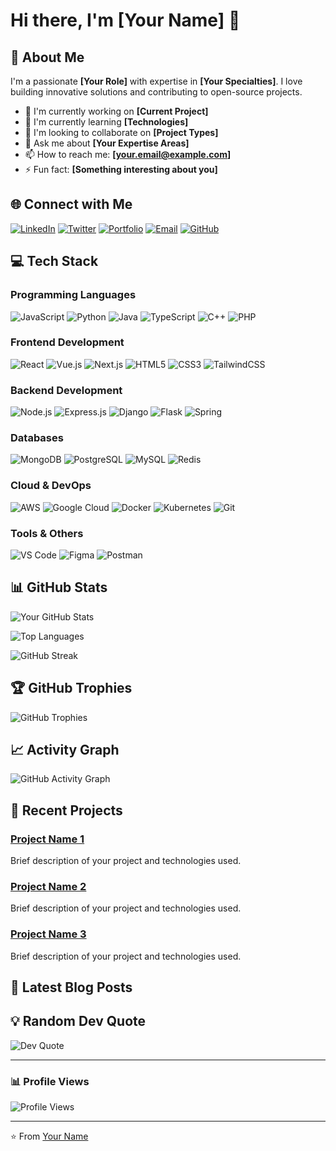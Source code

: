 # Hi there, I'm [Your Name] 👋

## 🚀 About Me
I'm a passionate **[Your Role]** with expertise in **[Your Specialties]**. I love building innovative solutions and contributing to open-source projects.

- 🔭 I'm currently working on **[Current Project]**
- 🌱 I'm currently learning **[Technologies]**
- 👯 I'm looking to collaborate on **[Project Types]**
- 💬 Ask me about **[Your Expertise Areas]**
- 📫 How to reach me: **[your.email@example.com]**
- ⚡ Fun fact: **[Something interesting about you]**

## 🌐 Connect with Me

[![LinkedIn](https://img.shields.io/badge/LinkedIn-0077B5?style=for-the-badge&logo=linkedin&logoColor=white)]([https://linkedin.com/in/your-username](https://www.linkedin.com/in/itsdwin/))
[![Twitter](https://img.shields.io/badge/Twitter-1DA1F2?style=for-the-badge&logo=twitter&logoColor=white)](https://twitter.com/your-username)
[![Portfolio](https://img.shields.io/badge/Portfolio-000000?style=for-the-badge&logo=About.me&logoColor=white)](https://your-portfolio.com)
[![Email](https://img.shields.io/badge/Email-D14836?style=for-the-badge&logo=gmail&logoColor=white)](mailto:aldwinetumulak28@gmail.com)
[![GitHub](https://img.shields.io/badge/GitHub-100000?style=for-the-badge&logo=github&logoColor=white)](https://github.com/yowitsdwin)

## 💻 Tech Stack

### Programming Languages
![JavaScript](https://img.shields.io/badge/JavaScript-F7DF1E?style=for-the-badge&logo=javascript&logoColor=black)
![Python](https://img.shields.io/badge/Python-3776AB?style=for-the-badge&logo=python&logoColor=white)
![Java](https://img.shields.io/badge/Java-ED8B00?style=for-the-badge&logo=openjdk&logoColor=white)
![TypeScript](https://img.shields.io/badge/TypeScript-007ACC?style=for-the-badge&logo=typescript&logoColor=white)
![C++](https://img.shields.io/badge/C++-00599C?style=for-the-badge&logo=cplusplus&logoColor=white)
![PHP](https://img.shields.io/badge/PHP-777BB4?style=for-the-badge&logo=php&logoColor=white)

### Frontend Development
![React](https://img.shields.io/badge/React-20232A?style=for-the-badge&logo=react&logoColor=61DAFB)
![Vue.js](https://img.shields.io/badge/Vue.js-35495E?style=for-the-badge&logo=vuedotjs&logoColor=4FC08D)
![Next.js](https://img.shields.io/badge/Next.js-000000?style=for-the-badge&logo=nextdotjs&logoColor=white)
![HTML5](https://img.shields.io/badge/HTML5-E34F26?style=for-the-badge&logo=html5&logoColor=white)
![CSS3](https://img.shields.io/badge/CSS3-1572B6?style=for-the-badge&logo=css3&logoColor=white)
![TailwindCSS](https://img.shields.io/badge/Tailwind_CSS-38B2AC?style=for-the-badge&logo=tailwind-css&logoColor=white)

### Backend Development
![Node.js](https://img.shields.io/badge/Node.js-43853D?style=for-the-badge&logo=nodedotjs&logoColor=white)
![Express.js](https://img.shields.io/badge/Express.js-404D59?style=for-the-badge&logo=express&logoColor=white)
![Django](https://img.shields.io/badge/Django-092E20?style=for-the-badge&logo=django&logoColor=white)
![Flask](https://img.shields.io/badge/Flask-000000?style=for-the-badge&logo=flask&logoColor=white)
![Spring](https://img.shields.io/badge/Spring-6DB33F?style=for-the-badge&logo=spring&logoColor=white)

### Databases
![MongoDB](https://img.shields.io/badge/MongoDB-4EA94B?style=for-the-badge&logo=mongodb&logoColor=white)
![PostgreSQL](https://img.shields.io/badge/PostgreSQL-316192?style=for-the-badge&logo=postgresql&logoColor=white)
![MySQL](https://img.shields.io/badge/MySQL-00000F?style=for-the-badge&logo=mysql&logoColor=white)
![Redis](https://img.shields.io/badge/Redis-DC382D?style=for-the-badge&logo=redis&logoColor=white)

### Cloud & DevOps
![AWS](https://img.shields.io/badge/AWS-232F3E?style=for-the-badge&logo=amazonaws&logoColor=white)
![Google Cloud](https://img.shields.io/badge/Google_Cloud-4285F4?style=for-the-badge&logo=google-cloud&logoColor=white)
![Docker](https://img.shields.io/badge/Docker-2496ED?style=for-the-badge&logo=docker&logoColor=white)
![Kubernetes](https://img.shields.io/badge/Kubernetes-326CE5?style=for-the-badge&logo=kubernetes&logoColor=white)
![Git](https://img.shields.io/badge/Git-F05032?style=for-the-badge&logo=git&logoColor=white)

### Tools & Others
![VS Code](https://img.shields.io/badge/VS_Code-007ACC?style=for-the-badge&logo=visual-studio-code&logoColor=white)
![Figma](https://img.shields.io/badge/Figma-F24E1E?style=for-the-badge&logo=figma&logoColor=white)
![Postman](https://img.shields.io/badge/Postman-FF6C37?style=for-the-badge&logo=postman&logoColor=white)

## 📊 GitHub Stats

![Your GitHub Stats](https://github-readme-stats.vercel.app/api?username=yowitsdwin&show_icons=true&theme=radical)

![Top Languages](https://github-readme-stats.vercel.app/api/top-langs/?username=yowitsdwin&layout=compact&theme=radical)

![GitHub Streak](https://github-readme-streak-stats.herokuapp.com/?user=yowitsdwin&theme=radical)

## 🏆 GitHub Trophies

![GitHub Trophies](https://github-profile-trophy.vercel.app/?username=yowitsdwin&theme=radical&no-frame=true&no-bg=false&margin-w=4)

## 📈 Activity Graph

![GitHub Activity Graph](https://github-readme-activity-graph.vercel.app/graph?username=yowitsdwin&theme=react-dark)

## 💼 Recent Projects

### [Project Name 1](https://github.com/your-username/project-1)
Brief description of your project and technologies used.

### [Project Name 2](https://github.com/your-username/project-2)
Brief description of your project and technologies used.

### [Project Name 3](https://github.com/your-username/project-3)
Brief description of your project and technologies used.

## 📝 Latest Blog Posts
<!-- BLOG-POST-LIST:START -->
<!-- BLOG-POST-LIST:END -->

## 💡 Random Dev Quote

![Dev Quote](https://quotes-github-readme.vercel.app/api?type=horizontal&theme=radical)

---

### 📊 Profile Views

![Profile Views](https://komarev.com/ghpvc/?username=your-username&color=blue&style=flat-square)

---

⭐️ From [Your Name](https://github.com/your-username)
